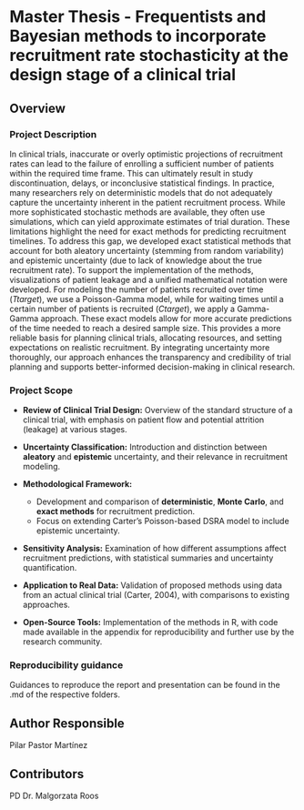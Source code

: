 # Master Thesis - Frequentists and Bayesian methods to incorporate recruitment rate stochasticity at the design stage of a clinical trial

## Overview

### **Project Description**

In clinical trials, inaccurate or overly optimistic projections of recruitment rates can lead to the failure of enrolling a sufficient number of patients within the required time frame. This can ultimately result in study discontinuation, delays, or inconclusive statistical findings. In practice, many researchers rely on deterministic models that do not adequately capture the uncertainty inherent in the patient recruitment process. While more sophisticated stochastic methods are available, they often use simulations, which can yield approximate estimates of trial duration. These limitations highlight the need for exact methods for predicting recruitment timelines. To address this gap, we developed exact statistical methods that account for both aleatory uncertainty (stemming from random variability) and epistemic uncertainty (due to lack of knowledge about the true recruitment rate). To support the implementation of the methods, visualizations of patient leakage and a unified mathematical notation were developed. For modeling the number of patients recruited over time  ($Ttarget$), we use a Poisson-Gamma model, while for waiting times until a certain number of patients is recruited ($Ctarget$), we apply a Gamma-Gamma approach. These exact models allow for more accurate predictions of the time needed to reach a desired sample size. This provides a more reliable basis for planning clinical trials, allocating resources, and setting expectations on realistic recruitment. By integrating uncertainty more thoroughly, our approach enhances the transparency and credibility of trial planning and supports better-informed decision-making in clinical research.

### **Project Scope**

- **Review of Clinical Trial Design:** Overview of the standard structure of a clinical trial, with emphasis on patient flow and potential attrition (leakage) at various stages.
- **Uncertainty Classification:** Introduction and distinction between **aleatory** and **epistemic** uncertainty, and their relevance in recruitment modeling.
- **Methodological Framework:**

  - Development and comparison of **deterministic**, **Monte Carlo**, and **exact methods** for recruitment prediction.
  - Focus on extending Carter’s Poisson-based DSRA model to include epistemic uncertainty.
- **Sensitivity Analysis:** Examination of how different assumptions affect recruitment predictions, with statistical summaries and uncertainty quantification.
- **Application to Real Data:** Validation of proposed methods using data from an actual clinical trial (Carter, 2004), with comparisons to existing approaches.
- **Open-Source Tools:** Implementation of the methods in R, with code made available in the appendix for reproducibility and further use by the research community.

### **Reproducibility guidance**

Guidances to reproduce the report and presentation can be found in the .md of the respective folders. 

## Author Responsible

Pilar Pastor Martínez

## Contributors

PD Dr. Malgorzata Roos
